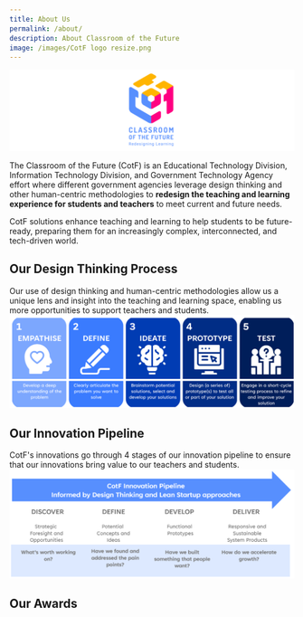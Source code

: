 ```yaml
---
title: About Us
permalink: /about/
description: About Classroom of the Future
image: /images/CotF logo resize.png
---
```

![CotF logo](/images/cotfisomerlogo1.png)

The Classroom of the Future (CotF) is an Educational Technology Division, Information Technology Division, and Government Technology Agency effort where different government agencies leverage design thinking and other human-centric methodologies to **redesign the teaching and learning experience for students and teachers** to meet current and future needs.

CotF solutions enhance teaching and learning to help students to be future-ready, preparing them for an increasingly complex, interconnected, and tech-driven world.

## Our Design Thinking Process
Our use of design thinking and human-centric methodologies allow us a unique lens and insight into the teaching and learning space, enabling us more opportunities to support teachers and students. 
![CotF Design Thinking Process](/images/CotF%20design%20thinking.png)

## Our Innovation Pipeline
CotF's innovations go through 4 stages of our innovation pipeline to ensure that our innovations bring value to our teachers and students.
![CotF Innovation Pipeline](/images/CotF%20pipeline.png)

## Our Awards

